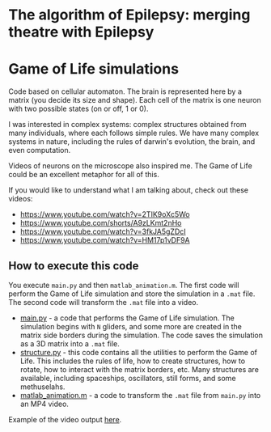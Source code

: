 # The algorithm of Epilepsy: merging theatre with Epilepsy
# Game of Life simulations

Code based on cellular automaton.
The brain is represented here by a matrix (you decide its size and shape). Each cell of the matrix is one neuron with two possible states (on or off, 1 or 0).

I was interested in complex systems: complex structures obtained from many individuals, where each follows simple rules.
We have many complex systems in nature, including the rules of darwin's evolution, the brain, and even computation.

Videos of neurons on the microscope also inspired me. The Game of Life could be an excellent metaphor for all of this.

If you would like to understand what I am talking about, check out these videos:
- https://www.youtube.com/watch?v=2TIK9oXc5Wo
- https://www.youtube.com/shorts/A9zLKmt2nHo
- https://www.youtube.com/watch?v=3fkJA5gZDcI 
- https://www.youtube.com/watch?v=HM17p1vDF9A


## How to execute this code

You execute `main.py` and then `matlab_animation.m`. The first code will perform the Game of Life simulation and store the simulation in a `.mat` file. The second code will transform the `.mat` file into a video.

- [main.py](/Game_of_life/main.py) - a code that performs the Game of Life simulation. The simulation begins with `N` gliders, and some more are created in the matrix side borders during the simulation. The code saves the simulation as a 3D matrix into a `.mat` file.
- [structure.py](/Game_of_life/structure.py) - this code contains all the utilities to perform the Game of Life. This includes the rules of life, how to create structures, how to rotate, how to interact with the matrix borders, etc. Many structures are available, including spaceships, oscillators, still forms, and some methuselahs.
- [matlab_animation.m](/Game_of_life/matlab_animation.m) - a code to transform the `.mat` file from `main.py` into an MP4 video.

Example of the video output [here](https://drive.google.com/file/d/13SP_QIHdKz4TW7Bs6RW9n3xF44f9SByy/view?usp=sharing).
